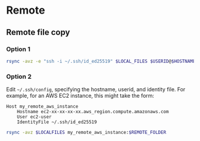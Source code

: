 # Remote

## Remote file copy

### Option 1

```bash
rsync -avz -e "ssh -i ~/.ssh/id_ed25519" $LOCAL_FILES $USERID@$HOSTNAME:$REMOTE_FOLDER
```

### Option 2

Edit `~/.ssh/config`, specifying the hostname, userid, and identity file.
For example, for an AWS EC2 instance, this might take the form:

```
Host my_remote_aws_instance
    Hostname ec2-xx-xx-xx-xx.aws_region.compute.amazonaws.com
    User ec2-user
    IdentityFile ~/.ssh/id_ed25519
```

```bash
rsync -avz $LOCALFILES my_remote_aws_instance:$REMOTE_FOLDER
```

